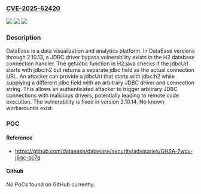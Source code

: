 ### [CVE-2025-62420](https://cve.mitre.org/cgi-bin/cvename.cgi?name=CVE-2025-62420)
![](https://img.shields.io/static/v1?label=Product&message=dataease&color=blue)
![](https://img.shields.io/static/v1?label=Version&message=%3C%202.10.14%20&color=brightgreen)
![](https://img.shields.io/static/v1?label=Vulnerability&message=CWE-502%3A%20Deserialization%20of%20Untrusted%20Data&color=brightgreen)

### Description

DataEase is a data visualization and analytics platform. In DataEase versions through 2.10.13, a JDBC driver bypass vulnerability exists in the H2 database connection handler. The getJdbc function in H2.java checks if the jdbcUrl starts with jdbc:h2 but returns a separate jdbc field as the actual connection URL. An attacker can provide a jdbcUrl that starts with jdbc:h2 while supplying a different jdbc field with an arbitrary JDBC driver and connection string. This allows an authenticated attacker to trigger arbitrary JDBC connections with malicious drivers, potentially leading to remote code execution. The vulnerability is fixed in version 2.10.14. No known workarounds exist.

### POC

#### Reference
- https://github.com/dataease/dataease/security/advisories/GHSA-7wcv-j6gc-qc7q

#### Github
No PoCs found on GitHub currently.

